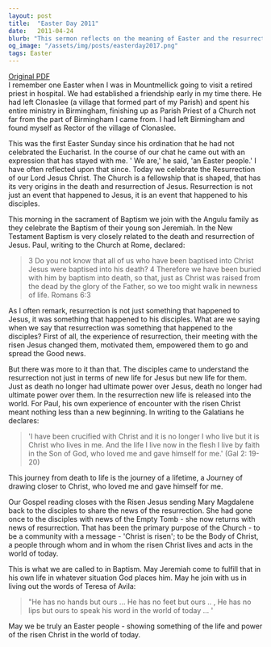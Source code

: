 ```yaml
---
layout: post
title:  "Easter Day 2011"
date:   2011-04-24
blurb: "This sermon reflects on the meaning of Easter and the resurrection of Jesus Christ. It emphasizes that the Church is shaped by the death and resurrection of Jesus, and that the resurrection is not just an event that happened to Jesus, but also to his disciples. The sermon also discusses the sacrament of Baptism and its close relation to the death and resurrection of Jesus."
og_image: "/assets/img/posts/easterday2017.png"
tags: Easter
---
```

[Original PDF](/assets/pdf/easterday2017.pdf)    
I remember one Easter when I was in Mountmellick going to visit a retired priest in hospital. We had established a friendship early in my time there. He had left Clonaslee (a village that formed part of my Parish) and spent his entire ministry in Birmingham, finishing up as Parish Priest of a Church not far from the part of Birmingham I came from. I had left Birmingham and found myself as Rector of the village of Clonaslee.

This was the first Easter Sunday since his ordination that he had not celebrated the Eucharist. In the course of our chat he came out with an expression that has stayed with me. ' We are,' he said, 'an Easter people.' I have often reflected upon that since. Today we celebrate the Resurrection of our Lord Jesus Christ. The Church is a fellowship that is shaped, that has its very origins in the death and resurrection of Jesus. Resurrection is not just an event that happened to Jesus, it is an event that happened to his disciples.

This morning in the sacrament of Baptism we join with the Angulu family as they celebrate the Baptism of their young son Jeremiah. In the New Testament Baptism is very closely related to the death and resurrection of Jesus. Paul, writing to the Church at Rome, declared:

> 3 Do you not know that all of us who have been baptised into Christ Jesus were baptised into his death? 4 Therefore we have been buried with him by baptism into death, so that, just as Christ was raised from the dead by the glory of the Father, so we too might walk in newness of life. Romans 6:3

As I often remark, resurrection is not just something that happened to Jesus, it was something that happened to his disciples. What are we saying when we say that resurrection was something that happened to the disciples? First of all, the experience of resurrection, their meeting with the risen Jesus changed them, motivated them, empowered them to go and spread the Good news.

But there was more to it than that. The disciples came to understand the resurrection not just in terms of new life for Jesus but new life for them. Just as death no longer had ultimate power over Jesus, death no longer had ultimate power over them. In the resurrection new life is released into the world. For Paul, his own experience of encounter with the risen Christ meant nothing less than a new beginning. In writing to the Galatians he declares:

> 'I have been crucified with Christ and it is no longer I who live but it is Christ who lives in me. And the life I live now in the flesh I live by faith in the Son of God, who loved me and gave himself for me.' (Gal 2: 19-20)

This journey from death to life is the journey of a lifetime, a Journey of drawing closer to Christ, who loved me and gave himself for me.

Our Gospel reading closes with the Risen Jesus sending Mary Magdalene back to the disciples to share the news of the resurrection. She had gone once to the disciples with news of the Empty Tomb - she now returns with news of resurrection. That has been the primary purpose of the Church - to be a community with a message - 'Christ is risen'; to be the Body of Christ, a people through whom and in whom the risen Christ lives and acts in the world of today.

This is what we are called to in Baptism. May Jeremiah come to fulfill that in his own life in whatever situation God places him. May he join with us in living out the words of Teresa of Avila:

> "He has no hands but ours ... He has no feet but ours .. ,
He has no lips but ours to speak his word in the world of today ... '

May we be truly an Easter people - showing something of the life and power of the risen Christ in the world of today.
